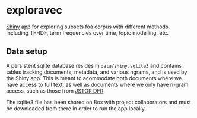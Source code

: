 exploravec
================

[Shiny] app for exploring subsets foa  corpus with different methods, including TF-IDF, term frequencies over time, topic modelling, etc.

## Data setup

A persistent sqlite database resides in `data/shiny.sqlite3` and contains tables tracking documents, metadata, and various ngrams, and is used by the Shiny app.
This is meant to acommodate both documents where we have access to full text, as well as documents where we only have n-gram access, such as those from [JSTOR DFR][dfr].

The sqlite3 file has been shared on Box with project collaborators and must be downloaded from there in order to run the app locally.

[Shiny]: https://shiny.rstudio.com

[dfr]: https://www.jstor.org/dfr/
